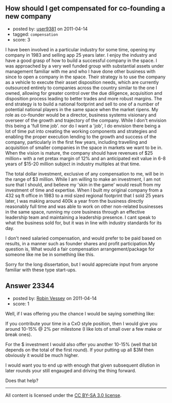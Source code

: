 ## How should I get compensated for co-founding a new company

- posted by: [user9381](https://stackexchange.com/users/-1/9381-user9381) on 2011-04-14
- tagged: `compensation`
- score: 3

I have been involved in a particular industry for some time, opening my company in 1983 and selling app 25 years later. I enjoy the industry and have a good grasp of how to build a successful company in the space. I was approached by a very well funded group with substantial assets under management familiar with me and who I have done other business with since to open a company in the space. Their strategy is to use the company as a vehicle to execute their asset disposition needs, which are currently outsourced entirely to companies across the country similar to the one I owned, allowing for greater control over the due diligence, acquisition and disposition process leading to better trades and more robust margins. The end strategy is to build a national footprint and sell to one of a number of potential national players in the same space when the market ripens. My role as co-founder would be a director, business systems visionary and overseer of the growth and trajectory of the company. While I don't envision this being a 'full time job'. nor do I want a 'job', I do envision there being a lot of time put into creating the working components and strategies and enabling the proper execution lending to the growth and success of the company, particularly in the first few years, including travelling and acquisition of smaller companies in the space in markets we want to be in. When the vision is mature, the company should have revenues of $25 million+ with a net pretax margin of 12% and an anticipated exit value in 6-8 years of $15-20 million subject in industry multiples at that time.

The total dollar investment, exclusive of any compensation to me, will be in the range of $3 million. While I am willing to make an investment, I am not sure that I should, and believe my 'skin in the game' would result from my investment of time and expertise. When I built my original company from a 432 sq ft office in 1983 to a mid sized regional footprint that I sold 25 years later, I was making around 400k a year from the business directly reasonably full time and was able to work on other non-related businesses in the same space, running my core business through an effective leadership team and maintaining a leadership presence. I cant speak to what the business sold for, but it was in line with industry standards for its day. 

I don't need salaried compensation, and would prefer to be paid based on results, in a manner such as founder shares and profit participation.My question is, What would a fair compensation arrangement/package for someone like me be in something like this. 

Sorry for the long dissertation, but I would appreciate input from anyone familiar with these type start-ups. 



## Answer 23344

- posted by: [Robin Vessey](https://stackexchange.com/users/-1/984-robin-vessey) on 2011-04-14
- score: 1

Well, if I was offering you the chance I would be saying something like:

If you contribute your time in a CxO style position, then I would give you around 10-15% @ 2% per milestone (I like lots of small over a few make or break ones).

For the $ investment I would also offer you another 10-15% (well that bit depends on the total of the first round). If your putting up all $3M then obviously it would be much higher.

I would want you to end up with enough that given subsequent dilution in later rounds your still engauged and driving the thing forward. 

Does that help?



---

All content is licensed under the [CC BY-SA 3.0 license](https://creativecommons.org/licenses/by-sa/3.0/).
